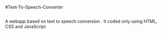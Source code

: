 #Text-To-Speech-Converter
##
A webapp based on text to speech conversion . It coded only using HTML, CSS and JavaScript 
